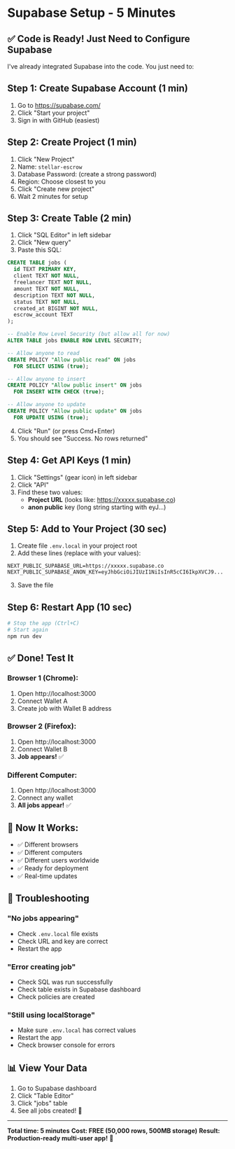 # Supabase Setup - 5 Minutes

## ✅ Code is Ready! Just Need to Configure Supabase

I've already integrated Supabase into the code. You just need to:

## Step 1: Create Supabase Account (1 min)

1. Go to https://supabase.com/
2. Click "Start your project"
3. Sign in with GitHub (easiest)

## Step 2: Create Project (1 min)

1. Click "New Project"
2. Name: `stellar-escrow`
3. Database Password: (create a strong password)
4. Region: Choose closest to you
5. Click "Create new project"
6. Wait 2 minutes for setup

## Step 3: Create Table (2 min)

1. Click "SQL Editor" in left sidebar
2. Click "New query"
3. Paste this SQL:

```sql
CREATE TABLE jobs (
  id TEXT PRIMARY KEY,
  client TEXT NOT NULL,
  freelancer TEXT NOT NULL,
  amount TEXT NOT NULL,
  description TEXT NOT NULL,
  status TEXT NOT NULL,
  created_at BIGINT NOT NULL,
  escrow_account TEXT
);

-- Enable Row Level Security (but allow all for now)
ALTER TABLE jobs ENABLE ROW LEVEL SECURITY;

-- Allow anyone to read
CREATE POLICY "Allow public read" ON jobs
  FOR SELECT USING (true);

-- Allow anyone to insert
CREATE POLICY "Allow public insert" ON jobs
  FOR INSERT WITH CHECK (true);

-- Allow anyone to update
CREATE POLICY "Allow public update" ON jobs
  FOR UPDATE USING (true);
```

4. Click "Run" (or press Cmd+Enter)
5. You should see "Success. No rows returned"

## Step 4: Get API Keys (1 min)

1. Click "Settings" (gear icon) in left sidebar
2. Click "API"
3. Find these two values:
   - **Project URL** (looks like: https://xxxxx.supabase.co)
   - **anon public** key (long string starting with eyJ...)

## Step 5: Add to Your Project (30 sec)

1. Create file `.env.local` in your project root
2. Add these lines (replace with your values):

```
NEXT_PUBLIC_SUPABASE_URL=https://xxxxx.supabase.co
NEXT_PUBLIC_SUPABASE_ANON_KEY=eyJhbGciOiJIUzI1NiIsInR5cCI6IkpXVCJ9...
```

3. Save the file

## Step 6: Restart App (10 sec)

```bash
# Stop the app (Ctrl+C)
# Start again
npm run dev
```

## ✅ Done! Test It

### Browser 1 (Chrome):
1. Open http://localhost:3000
2. Connect Wallet A
3. Create job with Wallet B address

### Browser 2 (Firefox):
1. Open http://localhost:3000
2. Connect Wallet B
3. **Job appears!** ✅

### Different Computer:
1. Open http://localhost:3000
2. Connect any wallet
3. **All jobs appear!** ✅

## 🎉 Now It Works:

- ✅ Different browsers
- ✅ Different computers
- ✅ Different users worldwide
- ✅ Ready for deployment
- ✅ Real-time updates

## 🐛 Troubleshooting

### "No jobs appearing"
- Check `.env.local` file exists
- Check URL and key are correct
- Restart the app

### "Error creating job"
- Check SQL was run successfully
- Check table exists in Supabase dashboard
- Check policies are created

### "Still using localStorage"
- Make sure `.env.local` has correct values
- Restart the app
- Check browser console for errors

## 📊 View Your Data

1. Go to Supabase dashboard
2. Click "Table Editor"
3. Click "jobs" table
4. See all jobs created! 🎉

---

**Total time: 5 minutes**
**Cost: FREE (50,000 rows, 500MB storage)**
**Result: Production-ready multi-user app!** 🚀
